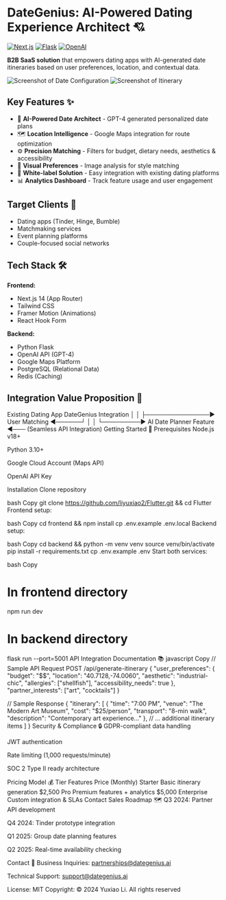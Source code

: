 # DateGenius: AI-Powered Dating Experience Architect 💘

[![Next.js](https://img.shields.io/badge/Next.js-14.2.3-black?style=flat-square&logo=next.js)](https://nextjs.org/)
[![Flask](https://img.shields.io/badge/Flask-3.0.2-green?style=flat-square&logo=flask)](https://flask.palletsprojects.com/)
[![OpenAI](https://img.shields.io/badge/OpenAI-GPT--4-blue?style=flat-square&logo=openai)](https://openai.com/)

**B2B SaaS solution** that empowers dating apps with AI-generated date itineraries based on user preferences, location, and contextual data.

![Screenshot of Date Configuration](https://via.placeholder.com/600x400?text=Preference+Input+Screen)
![Screenshot of Itinerary](https://via.placeholder.com/600x400?text=AI-Generated+Itinerary)

## Key Features ✨
- 🧠 **AI-Powered Date Architect** - GPT-4 generated personalized date plans
- 🗺️ **Location Intelligence** - Google Maps integration for route optimization
- ⚙️ **Precision Matching** - Filters for budget, dietary needs, aesthetics & accessibility
- 📸 **Visual Preferences** - Image analysis for style matching
- 🚀 **White-label Solution** - Easy integration with existing dating platforms
- 📊 **Analytics Dashboard** - Track feature usage and user engagement

## Target Clients 🎯
- Dating apps (Tinder, Hinge, Bumble)
- Matchmaking services
- Event planning platforms
- Couple-focused social networks

## Tech Stack 🛠️
**Frontend:**
- Next.js 14 (App Router)
- Tailwind CSS
- Framer Motion (Animations)
- React Hook Form

**Backend:**
- Python Flask
- OpenAI API (GPT-4)
- Google Maps Platform
- PostgreSQL (Relational Data)
- Redis (Caching)

## Integration Value Proposition 💼

Existing Dating App                    DateGenius Integration
       │                                       │
       ├───────────────► User Matching ◄──────┘
       │                         │
       └─────────► AI Date Planner Feature ◄───
                         (Seamless API Integration)
Getting Started 🚀
Prerequisites
Node.js v18+

Python 3.10+

Google Cloud Account (Maps API)

OpenAI API Key

Installation
Clone repository

bash
Copy
git clone https://github.com/liyuxiao2/Flutter.git && cd Flutter
Frontend setup:

bash
Copy
cd frontend && npm install
cp .env.example .env.local
Backend setup:

bash
Copy
cd backend && python -m venv venv
source venv/bin/activate
pip install -r requirements.txt
cp .env.example .env
Start both services:

bash
Copy
# In frontend directory
npm run dev

# In backend directory
flask run --port=5001
API Integration Documentation 📚
javascript
Copy
// Sample API Request
POST /api/generate-itinerary
{
  "user_preferences": {
    "budget": "$$",
    "location": "40.7128,-74.0060",
    "aesthetic": "industrial-chic",
    "allergies": ["shellfish"],
    "accessibility_needs": true
  },
  "partner_interests": ["art", "cocktails"]
}

// Sample Response
{
  "itinerary": [
    {
      "time": "7:00 PM",
      "venue": "The Modern Art Museum",
      "cost": "$25/person",
      "transport": "8-min walk",
      "description": "Contemporary art experience..."
    },
    // ... additional itinerary items
  ]
}
Security & Compliance 🔒
GDPR-compliant data handling

JWT authentication

Rate limiting (1,000 requests/minute)

SOC 2 Type II ready architecture

Pricing Model 💰
Tier	Features	Price (Monthly)
Starter	Basic itinerary generation	$2,500
Pro	Premium features + analytics	$5,000
Enterprise	Custom integration & SLAs	Contact Sales
Roadmap 🗺️
Q3 2024: Partner API development

Q4 2024: Tinder prototype integration

Q1 2025: Group date planning features

Q2 2025: Real-time availability checking

Contact 📧
Business Inquiries:
partnerships@dategenius.ai

Technical Support:
support@dategenius.ai

License: MIT
Copyright: © 2024 Yuxiao Li. All rights reserved
